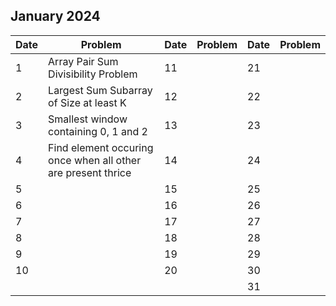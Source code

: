 ## January 2024

| Date | Problem                                                      | Date | Problem | Date | Problem |
| ---- | ------------------------------------------------------------ | ---- | ------- | ---- | ------- |
| 1    | Array Pair Sum Divisibility Problem                          | 11   |         | 21   |         |
| 2    | Largest Sum Subarray of Size at least K                      | 12   |         | 22   |         |
| 3    | Smallest window containing 0, 1 and 2                        | 13   |         | 23   |         |
| 4    | Find element occuring once when all other are present thrice | 14   |         | 24   |         |
| 5    |                                                              | 15   |         | 25   |         |
| 6    |                                                              | 16   |         | 26   |         |
| 7    |                                                              | 17   |         | 27   |         |
| 8    |                                                              | 18   |         | 28   |         |
| 9    |                                                              | 19   |         | 29   |         |
| 10   |                                                              | 20   |         | 30   |         |
|      |                                                              |      |         | 31   |         |
